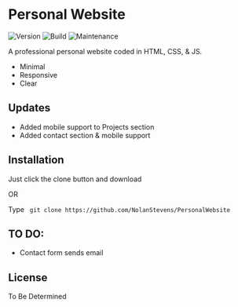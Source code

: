 # Personal Website

![Version](https://img.shields.io/badge/version-v0.3a-blue?style=for-the-badge) ![Build](https://img.shields.io/badge/build_date-03/18/2021-brightgreen?style=for-the-badge) ![Maintenance](https://img.shields.io/badge/maintained-YES-orange?style=for-the-badge)

A professional personal website coded in HTML, CSS, & JS.

- Minimal
- Responsive
- Clear

## Updates

- Added mobile support to Projects section
- Added contact section & mobile support

## Installation

Just click the clone button and download

OR

Type ``` git clone https://github.com/NolanStevens/PersonalWebsite```

## TO DO:

- Contact form sends email

License
-------

To Be Determined
